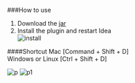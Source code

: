 ###How to use
1. Download the [jar](https://github.com/Darin726/IntellijDictPlugin/blob/master/IntellijDictPlugin.jar)
2. Install the plugin and restart Idea  
![install](http://darin726.qiniudn.com/Snip20170215_4.png)  

####Shortcut
Mac [Command + Shift + D]  
Windows or Linux [Ctrl + Shift + D]

![p](http://darin726.qiniudn.com/mmexport1487088072460.jpg)
![p1](http://darin726.qiniudn.com/mmexport1487088074892.jpg)